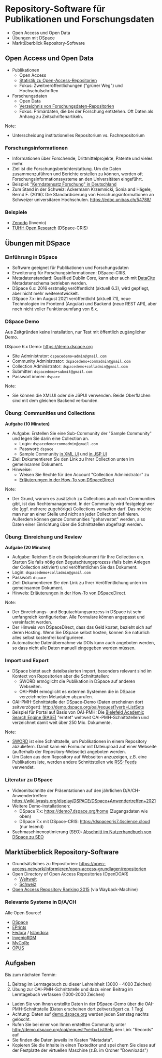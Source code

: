 # Repository-Software für Publikationen und Forschungsdaten

* Open Access und Open Data
* Übungen mit DSpace
* Marktüberblick Repository-Software

## Open Access und Open Data

* Publikationen
  * Open Access
  * [Statistik zu Open-Access-Repositorien](https://v2.sherpa.ac.uk/view/repository_visualisations/1.html)
  * Fokus: Zweitveröffentlichungen ("grüner Weg") und Hochschulschriften
* Forschungsdaten
  * Open Data
  * [Verzeichnis von Forschungsdaten-Repositorien](https://www.re3data.org)
  * Fokus: Primärdaten, die bei der Forschung entstehen. Oft Daten als Anhang zu Zeitschriftenartikeln.

Note:
- Unterscheidung institutionelles Repositorium vs. Fachrepositorium

### Forschungsinformationen

* Informationen über Forschende, Drittmittelprojekte, Patente und vieles mehr.
* Ziel ist die Forschungsberichterstattung. Um die Daten zusammenzuführen und Berichte erstellen zu können, werden oft Forschungsinformationssysteme an den Universitäten eingeführt.
* Beispiel: ["Kerndatensatz Forschung" in Deutschland](https://kerndatensatz-forschung.de/version1/technisches_datenmodell/ER-Modell.html)
* Zum Stand in der Schweiz: Ackermann Krzemnicki, Sonia and Hägele, Bernd F. (2016): Die Standardisierung von Forschungsinformationen an Schweizer universitären Hochschulen. <https://edoc.unibas.ch/54788/>

### Beispiele

* [Zenodo](https://zenodo.org) (Invenio)
* [TUHH Open Research](https://tore.tuhh.de) (DSpace-CRIS)

## Übungen mit DSpace

### Einführung in DSpace

* Software geeignet für Publikationen und Forschungsdaten
* Erweiterung für Forschungsinformationen: DSpace-CRIS.
* Metadatenstandard: Qualified Dublin Core, kann aber auch mit [DataCite](https://schema.datacite.org/) Metadatenschema betrieben werden.
* DSpace 6.x: 2016 erstmalig veröffentlicht (aktuell 6.3), wird gepflegt, aber nicht mehr weiterentwickelt.
* DSpace 7.x: im August 2021 veröffentlicht (aktuell 7.1), neue Technologien im Frontend (Angular) und Backend (neue REST API), aber noch nicht voller Funktionsumfang von 6.x.

### DSpace Demo

Aus Zeitgründen keine Installation, nur Test mit öffentlich zugänglicher Demo.

DSpace 6.x Demo: <https://demo.dspace.org>

- Site Administrator: `dspacedemo+admin@gmail.com`
- Community Administrator: `dspacedemo+commadmin@gmail.com`
- Collection Administrator: `dspacedemo+colladmin@gmail.com`
- Submitter: `dspacedemo+submit@gmail.com`
- Passwort immer: `dspace`

Note:
- Sie können die XMLUI oder die JSPUI verwenden. Beide Oberflächen sind mit dem gleichen Backend verbunden.

### Übung: Communities und Collections

**Aufgabe (10 Minuten)**

* Aufgabe: Erstellen Sie eine Sub-Community der "Sample Community" und legen Sie darin eine Collection an.
  * Login: `dspacedemo+commadmin@gmail.com`
  * Passwort: `dspace`
  * Sample Community [in XML UI](https://demo.dspace.org/xmlui/handle/10673/1) und [in JSP UI](https://demo.dspace.org/jspui/handle/10673/1)
* Ziel: Dokumentieren Sie den Link zu Ihrer Collection unten im gemeinsamen Dokument.
* Hinweise:
  * Weisen Sie Rechte für den Account "Collection Administrator" zu
  * [Erläuterungen in der How-To von DSpaceDirect](https://wiki.lyrasis.org/display/DSpaceDirectKB/Getting+Started+How-To#GettingStartedHowTo-Communities&Collections)

Note:
- Der Grund, warum es zusätzlich zu Collections auch noch Communities gibt, ist das Rechtemanagement. In der Community wird festgelegt wer die (ggf. mehrere zugehörige) Collections verwalten darf. Das möchte man nur an einer Stelle und nicht an jeder Collection definieren. Außerdem können ganze Communities "geharvestet" werden, also Daten einer Einrichtung über die Schnittstellen abgefragt werden.

### Übung: Einreichung und Review

**Aufgabe (20 Minuten)**

* Aufgabe: Reichen Sie ein Beispieldokument für Ihre Collection ein. Starten Sie falls nötig den Begutachtungsprozess (falls beim Anlegen der Collection aktiviert) und veröffentlichen Sie das Dokument.
* Login: `dspacedemo+colladmin@gmail.com`
* Passwort: `dspace`
* Ziel: Dokumentieren Sie den Link zu Ihrer Veröffentlichung unten im gemeinsamen Dokument.
* Hinweis: [Erläuterungen in der How-To von DSpaceDirect](https://wiki.lyrasis.org/display/DSpaceDirectKB/Getting+Started+How-To#GettingStartedHowTo-Adding/SubmittingItems).

Note:
- Der Einreichungs- und Begutachtungsprozess in DSpace ist sehr umfangreich konfigurierbar. Alle Formulare können angepasst und vereinfacht werden.
- Der Hinweis von DSpaceDirect, dass das Geld kostet, bezieht sich auf deren Hosting. Wenn Sie DSpace selbst hosten, können Sie natürlich alles selbst kostenfrei konfigurieren.
- Automatische Datenübernahme via DOIs kann auch angeboten werden, so dass nicht alle Daten manuell eingegeben werden müssen.

### Import und Export

* DSpace bietet auch dateibasierten Import, besonders relevant sind im Kontext von Repositorien aber die Schnittstellen:
  * SWORD ermöglicht die Publikation in DSpace auf anderen Webseiten.
  * OAI-PMH ermöglicht es externen Systemen die in DSpace verzeichneten Metadaten abzurufen.
* OAI-PMH-Schnittstelle der DSpace-Demo (Daten erscheinen dort zeitverzögert): <http://demo.dspace.org/oai/request?verb=ListSets>
* Beispiel für Portal auf Basis von OAI-PMH: Die [Bielefeld Academic Search Engine (BASE)](https://www.base-search.net/) "erntet" weltweit OAI-PMH-Schnittstellen und verzeichnet damit weit über 250 Mio. Dokumente.

Note:
- [SWORD](https://en.wikipedia.org/wiki/SWORD_(protocol)) ist eine Schnittstelle, um Publikationen in einem Repository abzuliefern. Damit kann ein Formular mit Dateiupload auf einer Webseite (außerhalb der Repository-Webseite) angeboten werden.
- Um Daten aus dem Repository auf Webseiten anzuzeigen, z.B. eine Publikationsliste, werden andere Schnittstellen wie [RSS-Feeds](https://de.wikipedia.org/wiki/RSS_(Web-Feed)) verwendet.

### Literatur zu DSpace

* Videomitschnitte der Präsentationen auf den jährlichen D/A/CH-Anwendertreffen: https://wiki.lyrasis.org/display/DSPACE/DSpace+Anwendertreffen+2021
* Weitere Demo-Installationen:
  * DSpace 7.x: https://demo7.dspace.org/home (Zugangsdaten wie oben)
  * DSpace 7.x mit DSpace-CRIS: https://dspacecris7.4science.cloud (nur lesend)
* Suchmaschinenoptimierung (SEO): [Abschnitt im Nutzerhandbuch von DSpace zu SEO](https://wiki.lyrasis.org/display/DSDOC7x/Search+Engine+Optimization)

## Marktüberblick Repository-Software

* Grundsätzliches zu Repositorien: <https://open-access.network/informieren/open-access-grundlagen/repositorien>
* Open Directory of Open Access Repositories (OpenDOAR)
  * [Weltweit](https://v2.sherpa.ac.uk/view/repository_visualisations/1.html)
  * [Schweiz](https://v2.sherpa.ac.uk/view/repository_by_country/Switzerland.default.html)
* [Open Access Repository Ranking 2015](https://web.archive.org/web/20160110005003/http://repositoryranking.org/) (via Wayback-Machine)

### Relevante Systeme in D/A/CH

Alle Open Source!

* [DSpace](https://www.dspace.org)
* [EPrints](https://www.eprints.org)
* [Fedora](http://fedorarepository.org) / [Islandora](https://islandora.ca)
* [InvenioRDM](https://invenio-software.org/products/rdm/)
* [MyCoRe](https://www.mycore.de)
* [OPUS](https://www.opus-repository.org)

## Aufgaben

Bis zum nächsten Termin:

1. Beitrag im Lerntagebuch zu dieser Lehreinheit (3000 - 4000 Zeichen)
2. Übung zur OAI-PMH-Schnittstelle und dazu einen Beitrag im Lerntagebuch verfassen (1000-2000 Zeichen)
  * Laden Sie von Ihnen erstellte Daten in der DSpace-Demo über die OAI-PMH-Schnittstelle (Daten erscheinen dort zeitverzögert ca. 1 Tag)
  * Achtung: Daten auf [demo.dspace.org](http://demo.dspace.org) werden jeden Samstag nachts gelöscht.
  * Rufen Sie bei einer von Ihnen erstellten Community unter http://demo.dspace.org/oai/request?verb=ListSets den Link "Records" auf
  * Sie finden die Daten jeweils im Kasten "Metadata".
  * Kopieren Sie die Inhalte in einen Texteditor und spei chern Sie diese auf der Festplatte der virtuellen Maschine (z.B. im Ordner "Downloads")
